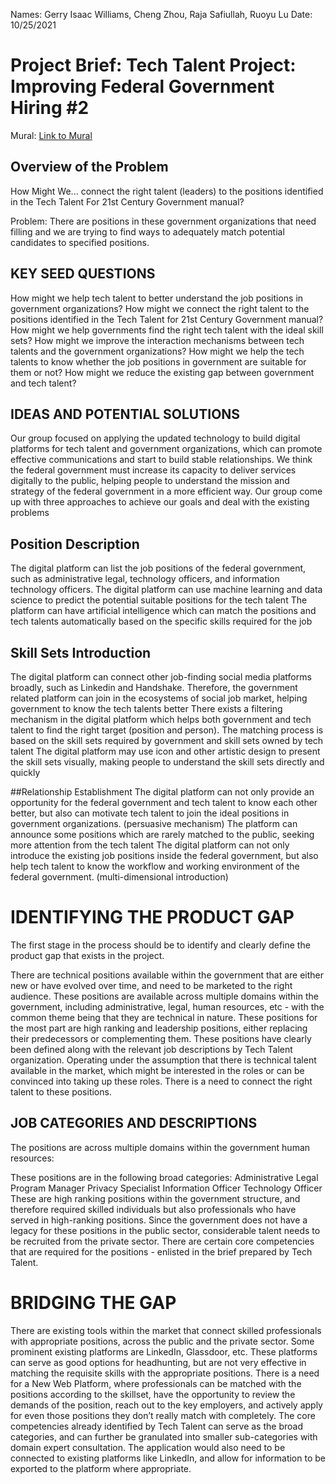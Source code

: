 
Names: Gerry Isaac Williams, Cheng Zhou, Raja Safiullah, Ruoyu Lu
Date: 10/25/2021

# Project Brief: Tech Talent Project: Improving Federal Government Hiring #2

Mural: [Link to Mural](https://app.mural.co/t/cmupolicylab4324/m/cmupolicylab4324/1634756662168/8a7e222dae44b03704f90cf073323e4deb34aa73?sender=ac4924b8-a0a9-4603-9b17-79a47679f344)

## Overview of the Problem
How Might We... connect the right talent (leaders) to the positions identified in the Tech Talent For 21st Century Government manual?

Problem: There are positions in these government organizations that need filling and we are trying to find ways to adequately match potential candidates to specified positions. 

## KEY SEED QUESTIONS

How might we help tech talent to better understand the job positions in government organizations?
How might we connect the right talent to the positions identified in the Tech Talent for 21st Century Government manual?
How might we help governments find the right tech talent with the ideal skill sets?
How might we improve the interaction mechanisms between tech talents and the government organizations?
How might we help the tech talents to know whether the job positions in government are suitable for them or not?
How might we reduce the existing gap between government and tech talent?

## IDEAS AND POTENTIAL SOLUTIONS

Our group focused on applying the updated technology to build digital platforms for tech talent and government organizations, which can promote effective communications and start to build stable relationships.  We think the federal government must increase its capacity to deliver services digitally to the public, helping people to understand the mission and strategy of the federal government in a more efficient way. Our group come up with three approaches to achieve our goals and deal with the existing problems

## Position Description
The digital platform can list the job positions of the federal government, such as administrative legal, technology officers, and information technology officers.
The digital platform can use machine learning and data science to predict the potential suitable positions for the tech talent
The platform can have artificial intelligence which can match the positions and tech talents automatically based on the specific skills required for the job

## Skill Sets Introduction
The digital platform can connect other job-finding social media platforms broadly, such as Linkedin and Handshake. Therefore, the government related platform can join in the ecosystems of social job market, helping government to know the tech talents better
There exists a filtering mechanism in the digital platform which helps both government and tech talent to find the right target (position and person). The matching process is based on the skill sets required by government and skill sets owned by tech talent
The digital platform may use icon and other artistic design to present the skill sets visually, making people to understand the skill sets directly and quickly

##Relationship Establishment
The digital platform can not only provide an opportunity for the federal government and tech talent to know each other better, but also can motivate tech talent to join the ideal positions in government organizations. (persuasive mechanism)
The platform can announce some positions which are rarely matched to the public, seeking more attention from the tech talent
The digital platform can not only introduce the existing job positions inside the federal government, but also help tech talent to know the workflow and working environment of the federal government. (multi-dimensional introduction)


# IDENTIFYING THE PRODUCT GAP

The first stage in the process should be to identify and clearly define the product gap that exists in the project. 

There are technical positions available within the government that are either new or have evolved over time, and need to be marketed to the right audience.
These positions are available across multiple domains within the government, including administrative, legal, human resources, etc - with the common theme being that they are technical in nature.
These positions for the most part are high ranking and leadership positions, either replacing their predecessors or complementing them.
These positions have clearly been defined along with the relevant job descriptions by Tech Talent organization. 
Operating under the assumption that there is technical talent available in the market, which might be interested in the roles or can be convinced into taking up these roles. 
There is a need to connect the right talent to these positions.

## JOB CATEGORIES AND DESCRIPTIONS

The positions are across multiple domains within the government human resources:

These positions are in the following broad categories:
Administrative
Legal
Program Manager
Privacy Specialist
Information Officer
Technology Officer
These are high ranking positions within the government structure, and therefore required skilled individuals but also professionals who have served in high-ranking positions.
Since the government does not have a legacy for these positions in the public sector, considerable talent needs to be recruited from the private sector.
There are certain core competencies that are required for the positions - enlisted in the brief prepared by Tech Talent.

# BRIDGING THE GAP

There are existing tools within the market that connect skilled professionals with appropriate positions, across the public and the private sector. 
Some prominent existing platforms are LinkedIn, Glassdoor, etc.
These platforms can serve as good options for headhunting, but are not very effective in matching the requisite skills with the appropriate positions.
There is a need for a New Web Platform, where professionals can be matched with the positions according to the skillset, have the opportunity to review the demands of the position, reach out to the key employers, and actively apply for even those positions they don’t really match with completely. 
The core competencies already identified by Tech Talent can serve as the broad categories, and can further be granulated into smaller sub-categories with domain expert consultation.
The application would also need to be connected to existing platforms like LinkedIn, and allow for information to be exported to the platform where appropriate.

